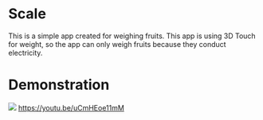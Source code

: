 # Scale
This is a simple app created for weighing fruits. This app is using 3D Touch for weight, so the app can only weigh fruits because they conduct electricity.
# Demonstration
![](https://habrastorage.org/webt/rf/a_/up/rfa_upnsbjj0l6jei9inqxznrxg.jpeg)
https://youtu.be/uCmHEoe11mM
